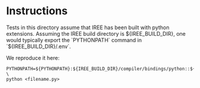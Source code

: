 # Instructions

Tests in this directory assume that IREE has been built with python extensions.
Assuming the IREE build directory is ${IREE_BUILD_DIR}, one would typically
export the `PYTHONPATH` command in `${IREE_BUILD_DIR}/.env`.

We reproduce it here:

```
PYTHONPATH=${PYTHONPATH}:${IREE_BUILD_DIR}/compiler/bindings/python::${IREE_BUILD_DIR}/runtime/bindings/python \
python <filename.py>
```
